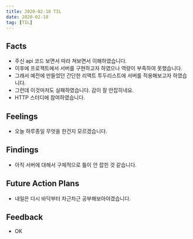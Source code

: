 ```yaml
---
title: 2020-02-18 TIL
date: 2020-02-18
tag: [TIL]
---
```


## Facts

- 주신 api 코드 보면서 따라 쳐보면서 이해하였습니다.
- 이후에 프로젝트에서 서버를 구현하고자 하였으나 역량이 부족하여 못했습니다.
- 그래서 예전에 만들었던 간단한 리액트 투두리스트에 서버를 적용해보고자 하였습니다.
- 그런데 이것마저도 실패하였습니다. 감이 잘 안잡히네요.
- HTTP 스터디에 참여하였습니다.

## Feelings

- 오늘 하루종일 무엇을 한건지 모르겠습니다.

## Findings

- 아직 서버에 대해서 구체적으로 틀이 안 잡힌 것 같습니다.

## Future Action Plans

- 내일은 다시 바닥부터 차근차근 공부해보아야겠습니다.

## Feedback

- OK
